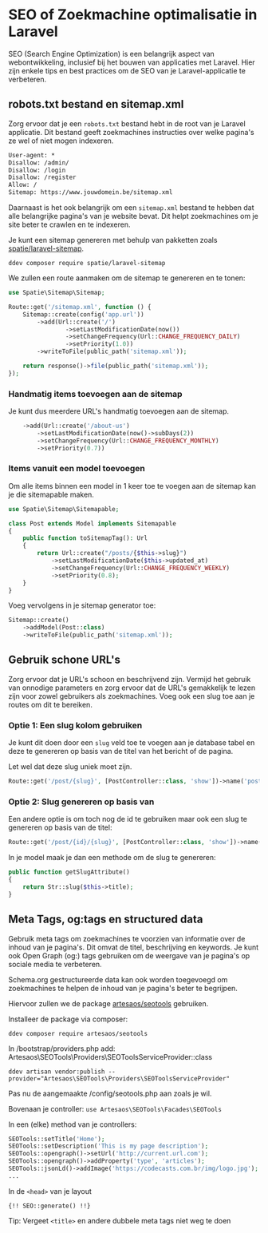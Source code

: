 # SEO of Zoekmachine optimalisatie in Laravel

SEO (Search Engine Optimization) is een belangrijk aspect van webontwikkeling, inclusief bij het bouwen van applicaties met Laravel. Hier zijn enkele tips en best practices om de SEO van je Laravel-applicatie te verbeteren.

## robots.txt bestand en sitemap.xml
Zorg ervoor dat je een `robots.txt` bestand hebt in de root van je Laravel applicatie. Dit bestand geeft zoekmachines instructies over welke pagina's ze wel of niet mogen indexeren.

``` txt
User-agent: *
Disallow: /admin/
Disallow: /login
Disallow: /register
Allow: /
Sitemap: https://www.jouwdomein.be/sitemap.xml
``` 


Daarnaast is het ook belangrijk om een `sitemap.xml` bestand te hebben dat alle belangrijke pagina's van je website bevat. Dit helpt zoekmachines om je site beter te crawlen en te indexeren.

Je kunt een sitemap genereren met behulp van pakketten zoals [spatie/laravel-sitemap](https://github.com/spatie/laravel-sitemap
).

```shell
ddev composer require spatie/laravel-sitemap
```

We zullen een route aanmaken om de sitemap te genereren en te tonen:

``` php
use Spatie\Sitemap\Sitemap;

Route::get('/sitemap.xml', function () {
    Sitemap::create(config('app.url'))
        ->add(Url::create('/')
                ->setLastModificationDate(now())
                ->setChangeFrequency(Url::CHANGE_FREQUENCY_DAILY)
                ->setPriority(1.0))
        ->writeToFile(public_path('sitemap.xml'));

    return response()->file(public_path('sitemap.xml'));
});
```

### Handmatig items toevoegen aan de sitemap

Je kunt dus meerdere URL's handmatig toevoegen aan de sitemap.

``` php
    ->add(Url::create('/about-us')
        ->setLastModificationDate(now()->subDays(2))
        ->setChangeFrequency(Url::CHANGE_FREQUENCY_MONTHLY)
        ->setPriority(0.7))
```

### Items vanuit een model toevoegen

Om alle items binnen een model in 1 keer toe te voegen aan de sitemap kan je die sitemapable maken.

``` php
use Spatie\Sitemap\Sitemapable;

class Post extends Model implements Sitemapable
{
    public function toSitemapTag(): Url
    {
        return Url::create("/posts/{$this->slug}")
            ->setLastModificationDate($this->updated_at)
            ->setChangeFrequency(Url::CHANGE_FREQUENCY_WEEKLY)
            ->setPriority(0.8);
    }
}

```

Voeg vervolgens in je sitemap generator toe:

``` php
Sitemap::create()
    ->addModel(Post::class)
    ->writeToFile(public_path('sitemap.xml'));
```

## Gebruik schone URL's
Zorg ervoor dat je URL's schoon en beschrijvend zijn. Vermijd het gebruik van onnodige parameters en zorg ervoor dat de URL's gemakkelijk te lezen zijn voor zowel gebruikers als zoekmachines. Voeg ook een slug toe aan je routes om dit te bereiken.

### Optie 1: Een slug kolom gebruiken

Je kunt dit doen door een `slug` veld toe te voegen aan je database tabel en deze te genereren op basis van de titel van het bericht of de pagina.

Let wel dat deze slug uniek moet zijn.

``` php
Route::get('/post/{slug}', [PostController::class, 'show'])->name('posts.show');
```

### Optie 2: Slug genereren op basis van 

Een andere optie is om toch nog de id te gebruiken maar ook een slug te genereren op basis van de titel:

``` php
Route::get('/post/{id}/{slug}', [PostController::class, 'show'])->name('posts.show');
``` 

In je model maak je dan een methode om de slug te genereren:

``` php
public function getSlugAttribute()
{
    return Str::slug($this->title);
}
```

## Meta Tags, og:tags en structured data

Gebruik meta tags om zoekmachines te voorzien van informatie over de inhoud van je pagina's. Dit omvat de titel, beschrijving en keywords. Je kunt ook Open Graph (og:) tags gebruiken om de weergave van je pagina's op sociale media te verbeteren.

Schema.org gestructureerde data kan ook worden toegevoegd om zoekmachines te helpen de inhoud van je pagina's beter te begrijpen.

Hiervoor zullen we de package [artesaos/seotools]() gebruiken.

Installeer de package via composer:

``` shell
ddev composer require artesaos/seotools
```

In /bootstrap/providers.php add: 
Artesaos\SEOTools\Providers\SEOToolsServiceProvider::class

```shell
ddev artisan vendor:publish --provider="Artesaos\SEOTools\Providers\SEOToolsServiceProvider"
```

Pas nu de aangemaakte /config/seotools.php aan zoals je wil.

Bovenaan je controller: `use Artesaos\SEOTools\Facades\SEOTools`

In een (elke) method van je controllers: 
```php
SEOTools::setTitle('Home');
SEOTools::setDescription('This is my page description');
SEOTools::opengraph()->setUrl('http://current.url.com');
SEOTools::opengraph()->addProperty('type', 'articles');
SEOTools::jsonLd()->addImage('https://codecasts.com.br/img/logo.jpg');
...
```

In de `<head>` van je layout 
```blade
{!! SEO::generate() !!}
```

Tip: Vergeet `<title>` en andere dubbele meta tags niet weg te doen